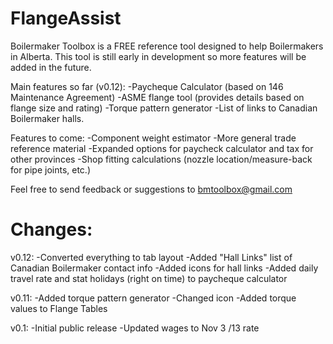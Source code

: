 FlangeAssist
============
Boilermaker Toolbox is a FREE reference tool designed to help Boilermakers in Alberta.  This tool is still early in development so more features will be added in the future.

Main features so far (v0.12):
-Paycheque Calculator (based on 146 Maintenance Agreement)
-ASME flange tool (provides details based on flange size and rating)
-Torque pattern generator
-List of links to Canadian Boilermaker halls.

Features to come:
-Component weight estimator
-More general trade reference material
-Expanded options for paycheck calculator and tax for other provinces
-Shop fitting calculations (nozzle location/measure-back for pipe joints, etc.)

Feel free to send feedback or suggestions to bmtoolbox@gmail.com

Changes:
============
v0.12:
-Converted everything to tab layout
-Added "Hall Links" list of Canadian Boilermaker contact info
-Added icons for hall links
-Added daily travel rate and stat holidays (right on time) to paycheque calculator

v0.11:
-Added torque pattern generator
-Changed icon
-Added torque values to Flange Tables

v0.1:
-Initial public release
-Updated  wages to Nov 3 /13 rate
